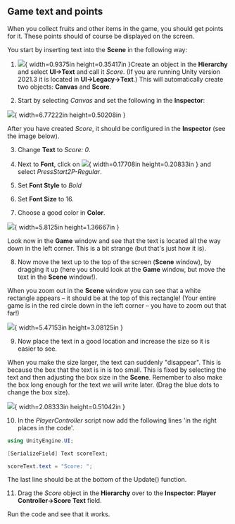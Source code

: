 ## Game text and points

When you collect fruits and other items in the game, you should get points for
it. These points should of course be displayed on the screen.

You start by inserting text into the **Scene** in the following way:

1.  ![](media/image18.png){ width=0.9375in height=0.35417in }Create an object in the
    **Hierarchy** and select **UI->Text** and call it *Score*. (If
    you are running Unity version 2021.3 it is located in
    **UI->Legacy->Text**.) This will automatically create two objects:
    **Canvas** and **Score**.

2.  Start by selecting *Canvas* and set the following in the **Inspector**:

![](media/image19.png){ width=6.77222in height=0.50208in }

After you have created *Score*, it should be configured in the **Inspector**
(see the image below).

3.  Change **Text** to *Score: 0*.

4.  Next to **Font**, click on ![](media/image20.png){ width=0.17708in height=0.20833in } and select
    *PressStart2P-Regular*.

5.  Set **Font Style** to *Bold*

6.  Set **Font Size** to 16.

7.  Choose a good color in **Color**.

![](media/image21.png){ width=5.8125in height=1.36667in }

Look now in the **Game** window and see that the text is located all the way down in the left
corner. This is a bit strange (but that's just how it is).

8.  Now move the text up to the top of the screen (**Scene** window), by
    dragging it up (here you should look at the **Game** window, but move
    the text in the **Scene** window!).

When you zoom out in the **Scene** window you can see that a white
rectangle appears – it should be at the top of this rectangle! (Your entire game
is in the red circle down in the left corner – you have to zoom out that far!)

![](media/image22.png){ width=5.47153in height=3.08125in }

9.  Now place the text in a good location and increase the size so it is
    easier to see.

When you make the size larger, the text can suddenly
"disappear". This is because the box that the text is in is too small.
This is fixed by selecting the text and then adjusting the box size in
the **Scene**. Remember to also make the box long enough for the text we
will write later. (Drag the blue dots to change the box
size).

![](media/image23.png){ width=2.08333in height=0.51042in }

10. In the *PlayerController* script now add the following lines 'in the right
    places in the code'.

```csharp
using UnityEngine.UI;

[SerializeField] Text scoreText;

scoreText.text = "Score: ";
```

The last line should be at the bottom of the Update() function.

11. Drag the *Score* object in the **Hierarchy** over to the
    **Inspector**: **Player Controller->Score Text** field.

Run the code and see that it works.
